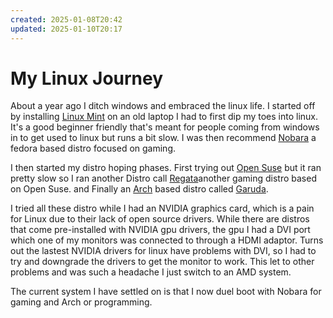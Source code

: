 ```yaml
---
created: 2025-01-08T20:42
updated: 2025-01-10T20:17
---
```

# My Linux Journey
About a year ago I ditch windows and embraced the linux life.
I started off by installing [Linux Mint](https://www.linuxmint.com/) on an old laptop I had to first dip my toes into linux. It's a good beginner friendly that's meant for people coming from windows in to get used to linux but runs a bit slow. I was then recommend [Nobara](https://nobaraproject.org/) a fedora based distro focused on gaming.

I then started my distro hoping phases. First trying out [Open Suse](https://www.opensuse.org/) but it ran pretty slow so I ran another Distro call [Regata](https://get.regataos.com.br/)another gaming distro based on Open Suse. and Finally an [Arch](https://archlinux.org/) based distro called [Garuda](https://garudalinux.org/).

I tried all these distro while I had an NVIDIA graphics card, which is a pain for Linux due to their lack of open source drivers. While there are distros that come pre-installed with NVIDIA gpu drivers, the gpu I had a DVI port which one of my monitors was connected to through a HDMI adaptor. Turns out the lastest NVIDIA drivers for linux have problems with DVI, so I had to try and downgrade the drivers to get the monitor to work. This let to other problems and was such a headache I just switch to an AMD system.

The current system I have settled on is that I now duel boot with Nobara for gaming and Arch or programming. 



